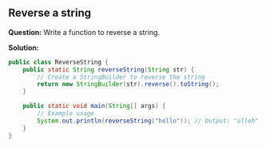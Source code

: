 ## Reverse a string

**Question:** Write a function to reverse a string.

**Solution:**
```java
public class ReverseString {
    public static String reverseString(String str) {
        // Create a StringBuilder to reverse the string
        return new StringBuilder(str).reverse().toString();
    }

    public static void main(String[] args) {
        // Example usage
        System.out.println(reverseString("hello")); // Output: "olleh"
    }
}
